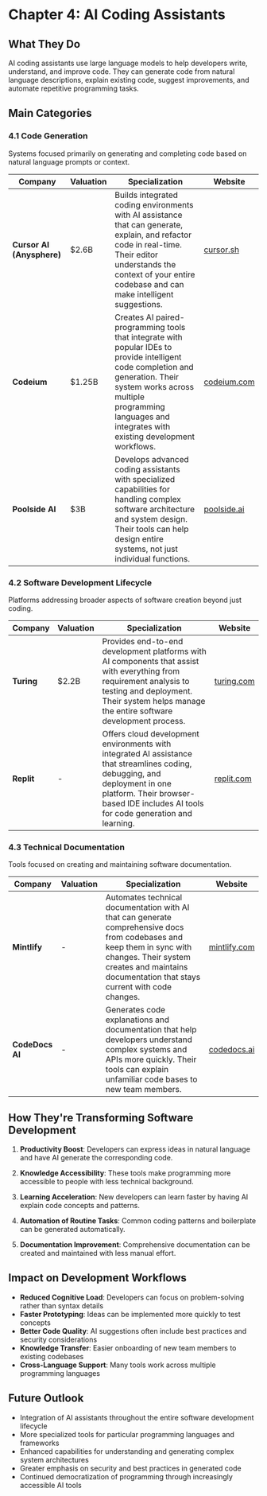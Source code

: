 # Chapter 4: AI Coding Assistants

## What They Do
AI coding assistants use large language models to help developers write, understand, and improve code. They can generate code from natural language descriptions, explain existing code, suggest improvements, and automate repetitive programming tasks.

## Main Categories

### 4.1 Code Generation
Systems focused primarily on generating and completing code based on natural language prompts or context.

| Company | Valuation | Specialization | Website |
|---------|-----------|----------------|---------|
| **Cursor AI (Anysphere)** | $2.6B | Builds integrated coding environments with AI assistance that can generate, explain, and refactor code in real-time. Their editor understands the context of your entire codebase and can make intelligent suggestions. | [cursor.sh](https://cursor.sh) |
| **Codeium** | $1.25B | Creates AI paired-programming tools that integrate with popular IDEs to provide intelligent code completion and generation. Their system works across multiple programming languages and integrates with existing development workflows. | [codeium.com](https://codeium.com) |
| **Poolside AI** | $3B | Develops advanced coding assistants with specialized capabilities for handling complex software architecture and system design. Their tools can help design entire systems, not just individual functions. | [poolside.ai](https://poolside.ai) |

### 4.2 Software Development Lifecycle
Platforms addressing broader aspects of software creation beyond just coding.

| Company | Valuation | Specialization | Website |
|---------|-----------|----------------|---------|
| **Turing** | $2.2B | Provides end-to-end development platforms with AI components that assist with everything from requirement analysis to testing and deployment. Their system helps manage the entire software development process. | [turing.com](https://www.turing.com) |
| **Replit** | - | Offers cloud development environments with integrated AI assistance that streamlines coding, debugging, and deployment in one platform. Their browser-based IDE includes AI tools for code generation and learning. | [replit.com](https://replit.com) |

### 4.3 Technical Documentation
Tools focused on creating and maintaining software documentation.

| Company | Valuation | Specialization | Website |
|---------|-----------|----------------|---------|
| **Mintlify** | - | Automates technical documentation with AI that can generate comprehensive docs from codebases and keep them in sync with changes. Their system creates and maintains documentation that stays current with code changes. | [mintlify.com](https://mintlify.com) |
| **CodeDocs AI** | - | Generates code explanations and documentation that help developers understand complex systems and APIs more quickly. Their tools can explain unfamiliar code bases to new team members. | [codedocs.ai](https://codedocs.ai) |

## How They're Transforming Software Development

1. **Productivity Boost**: Developers can express ideas in natural language and have AI generate the corresponding code.

2. **Knowledge Accessibility**: These tools make programming more accessible to people with less technical background.

3. **Learning Acceleration**: New developers can learn faster by having AI explain code concepts and patterns.

4. **Automation of Routine Tasks**: Common coding patterns and boilerplate can be generated automatically.

5. **Documentation Improvement**: Comprehensive documentation can be created and maintained with less manual effort.

## Impact on Development Workflows

- **Reduced Cognitive Load**: Developers can focus on problem-solving rather than syntax details
- **Faster Prototyping**: Ideas can be implemented more quickly to test concepts
- **Better Code Quality**: AI suggestions often include best practices and security considerations
- **Knowledge Transfer**: Easier onboarding of new team members to existing codebases
- **Cross-Language Support**: Many tools work across multiple programming languages

## Future Outlook

- Integration of AI assistants throughout the entire software development lifecycle
- More specialized tools for particular programming languages and frameworks
- Enhanced capabilities for understanding and generating complex system architectures
- Greater emphasis on security and best practices in generated code
- Continued democratization of programming through increasingly accessible AI tools
